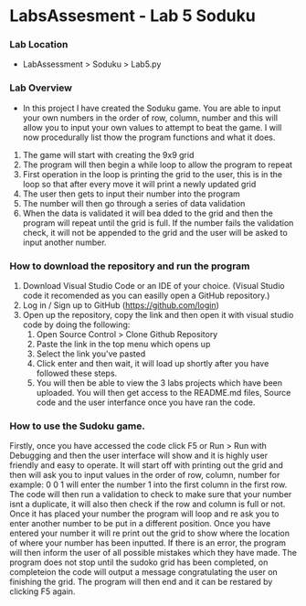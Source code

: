 # LabsAssesment - Lab 5 Soduku 

### Lab Location
* LabAssessment > Soduku > Lab5.py

### Lab Overview
* In this project I have created the Soduku game. You are able to input your own numbers in the order of row, column, number and this will allow you to input your own values to attempt to beat the game. I will now procedurally list thow the program functions and what it does.
1. The game will start with creating the 9x9 grid
2. The program will then begin a while loop to allow the program to repeat
3. First operation in the loop is printing the grid to the user, this is in the loop so that after every move it will print a newly updated grid
4. The user then gets to input their number into the program
5. The number will then go through a series of data validation
6. When the data is validated it will bea dded to the grid and then the program will repeat until the grid is full. If the number fails the validation check, it will not be appended to the grid and the user will be asked to input another number.

### How to download the repository and run the program
1. Download Visual Studio Code or an IDE of your choice. (Visual Studio code it recomended as you can easilly open a GitHub repository.)
2. Log in / Sign up to GitHub (https://github.com/login)
3. Open up the repository, copy the link and then open it with visual studio code by doing the following:
    1. Open Source Control > Clone Github Repository
    2. Paste the link in the top menu which opens up
    3. Select the link you've pasted
    4. Click enter and then wait, it will load up shortly after you have followed these steps.
    5. You will then be able to view the 3 labs projects which have been uploaded. You will then get access to the README.md files, Source code and the user interfance once you have ran the code.

### How to use the Sudoku game.
Firstly, once you have accessed the code click F5 or Run > Run with Debugging and then the user interface will show and it is highly user friendly and easy to operate. It will start off with printing out the grid and then will ask you to input values in the order of row, column, number for example: 0 0 1 will enter the number 1 into the first column in the first row. The code will then run a validation to check to make sure that your number isnt a duplicate, it will also then check if the row and column is full or not. Once it has placed your number the program will loop and re ask you to enter another number to be put in a different position. Once you have entered your number it will re print out the grid to show where the location of where your number has been inputted. If there is an error, the program will then inform the user of all possible mistakes which they have made. The program does not stop until the sudoko grid has been completed, on completeion the code will output a message congratulating the user on finishing the grid. The program will then end and it can be restared by clicking F5 again.